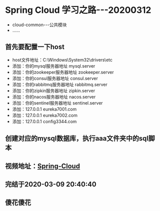 # Spring Cloud 学习之路---20200312

- cloud-common---公共模块
- ......

## 首先要配置一下host
- host文件地址：C:\Windows\System32\drivers\etc
- 添加：你的mysql服务器地址       mysql.server
- 添加：你的zookeeper服务器地址   zookeeper.server
- 添加：你的consul服务器地址      consul.server
- 添加：你的rabbitmq服务器地址    rabbitmq.server
- 添加：你的zipkin服务器地址      zipkin.server
- 添加：你的nacos服务器地址       nacos.server
- 添加：你的sentinel服务器地址    sentinel.server
- 添加：127.0.0.1   eureka7001.com
- 添加：127.0.0.1   eureka7002.com
- 添加：127.0.0.1   config3344.com

## 创建对应的mysql数据库，执行aaa文件夹中的sql脚本 

## 视频地址：[Spring-Cloud](https://www.bilibili.com/video/av93813318?p=1)
## 完结于2020-03-09 20:40:40
## 傻花傻花
